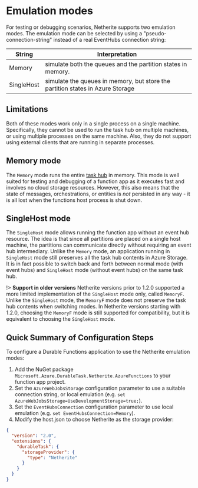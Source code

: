 # Emulation modes

For testing or debugging scenarios, Netherite supports two emulation modes.
The emulation mode can be selected by using a "pseudo-connection-string" instead of a real EventHubs connection string:

|String | Interpretation |
|--|--|
|Memory| simulate both the queues and the partition states in memory. |
|SingleHost| simulate the queues in memory, but store the partition states in Azure Storage |

## Limitations

Both of these modes work only in a single process on a single machine.
Specifically, they cannot be used to run the task hub on multiple machines, or using multiple processes on the same machine.
Also, they do not support using external clients that are running in separate processes.

## Memory mode

The `Memory` mode runs the entire [task hub](https://learn.microsoft.com/en-us/azure/azure-functions/durable/durable-functions-task-hubs) in memory.
This mode is well suited for testing and debugging of a function app as it executes fast and involves no cloud storage resources.
However, this also means that the state of messages, orchestrations, or entities is *not* persisted in any way - it is all lost when the functions host process is shut down.

## SingleHost mode

The `SingleHost` mode allows running the function app without an event hub resource.
The idea is that since all partitions are placed on a single host machine, the partitions can communicate directly without requiring an event hub intermediary.
Unlike the `Memory` mode, an application running in `SingleHost` mode still preserves all the task hub contents in Azure Storage.
It is in fact possible to switch back and forth between normal mode (with event hubs) and `SingleHost` mode (without event hubs) on the same task hub.

!> **Support in older versions** Netherite versions prior to 1.2.0 supported a more limited implementation of the `SingleHost` mode only, called `MemoryF`.
Unlike the `SingleHost` mode, the `MemoryF` mode does not preserve the task hub contents when switching modes.
In Netherite versions starting with 1.2.0, choosing the `MemoryF` mode is still supported for compatibility, but it is equivalent to choosing the `SingleHost` mode.

## Quick Summary of Configuration Steps

To configure a Durable Functions application to use the Netherite emulation modes:

1. Add the NuGet package `Microsoft.Azure.DurableTask.Netherite.AzureFunctions` to your function app project.
2. Set the `AzureWebJobsStorage` configuration parameter to use a suitable connection string, or local emulation (e.g. `set AzureWebJobsStorage=UseDevelopmentStorage=true;`).
3. Set the `EventHubsConnection` configuration parameter to use local emulation (e.g. `set EventHubsConnection=Memory`).
4. Modify the host.json to choose Netherite as the storage provider:

```json
{
  "version": "2.0",
  "extensions": {
    "durableTask": {
      "storageProvider": {
        "type": "Netherite"
      }
    }
  }
}
```
